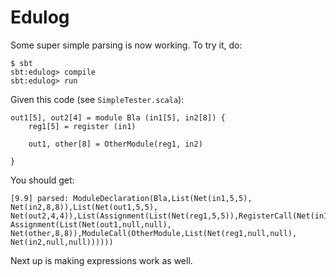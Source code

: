 # Edulog

Some super simple parsing is now working. To try it, do:

    $ sbt
    sbt:edulog> compile
    sbt:edulog> run

Given this code (see `SimpleTester.scala`):

    out1[5], out2[4] = module Bla (in1[5], in2[8]) {
        reg1[5] = register (in1)
        
        out1, other[8] = OtherModule(reg1, in2)
        
    }
    
You should get:

    [9.9] parsed: ModuleDeclaration(Bla,List(Net(in1,5,5), Net(in2,8,8)),List(Net(out1,5,5), Net(out2,4,4)),List(Assignment(List(Net(reg1,5,5)),RegisterCall(Net(in1,null,null))), Assignment(List(Net(out1,null,null), Net(other,8,8)),ModuleCall(OtherModule,List(Net(reg1,null,null), Net(in2,null,null))))))


Next up is making expressions work as well.